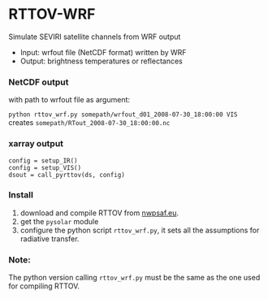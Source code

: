 # RTTOV-WRF
Simulate SEVIRI satellite channels from WRF output

- Input: wrfout file (NetCDF format) written by WRF
- Output: brightness temperatures or reflectances

### NetCDF output
with path to wrfout file as argument:

`python rttov_wrf.py somepath/wrfout_d01_2008-07-30_18:00:00 VIS`
creates `somepath/RTout_2008-07-30_18:00:00.nc` 

### xarray output 
    config = setup_IR()
    config = setup_VIS()
    dsout = call_pyrttov(ds, config)

### Install
1) download and compile RTTOV from [nwpsaf.eu](https://www.nwpsaf.eu/site/software/rttov/).
2) get the `pysolar` module
3) configure the python script `rttov_wrf.py`, it sets all the assumptions for radiative transfer.


### Note:
The python version calling `rttov_wrf.py` must be the same as the one used for compiling RTTOV.
